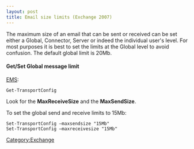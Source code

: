 ```yaml
---
layout: post 
title: Email size limits (Exchange 2007)
---
```


The maximum size of an email that can be sent or received can be set
either a Global, Connector, Server or indeed the individual user\'s
level. For most purposes it is best to set the limits at the Global
level to avoid confusion. The default global limit is 20Mb.

#### Get/Set Global message limit

[EMS](http://www.microsoft.com/downloads/details.aspx?displaylang=en&FamilyID=01a441b9-4099-4c0f-b8e0-0831d4a2ca86):

    Get-TransportConfig

Look for the **MaxReceiveSize** and the **MaxSendSize**.

To set the global send and receive limits to 15Mb:

    Set-TransportConfig –maxsendsize "15Mb"
    Set-TransportConfig –maxreceivesize "15Mb"

[Category:Exchange](Category:Exchange "wikilink")

